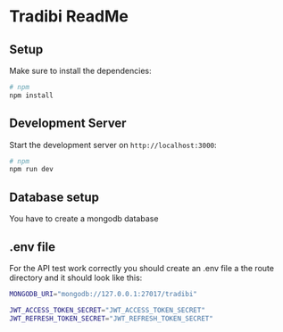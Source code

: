 # Tradibi ReadMe

## Setup

Make sure to install the dependencies:

```bash
# npm
npm install
```

## Development Server

Start the development server on `http://localhost:3000`:

```bash
# npm
npm run dev
```

## Database setup

You have to create a mongodb database

## .env file

For the API test work correctly you should create an .env file a the route directory and it should look like this:

```bash
MONGODB_URI="mongodb://127.0.0.1:27017/tradibi"

JWT_ACCESS_TOKEN_SECRET="JWT_ACCESS_TOKEN_SECRET"
JWT_REFRESH_TOKEN_SECRET="JWT_REFRESH_TOKEN_SECRET"
```
